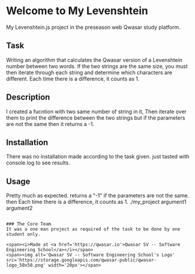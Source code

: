 # Welcome to My Levenshtein
My Levenshtein.js project in the preseason web Qwasar study platform.

## Task
Writing an algorithm that calculates the Qwasar version of a Levenshtein number between two words.
If the two strings are the same size, you must then iterate through each string and determine which characters are different. Each time there is a difference, it counts as 1.

## Description
I created a fucntion with two same number of string in it, Then iterate over them to print the difference between the two strings but if the parameters are not the same then it returns a -1.

## Installation
There was no installation made according to the task given. just tasted with console.log to see results.

## Usage
Pretty much as expected. returns a "-1" if the parameters are not the same. then  Each time there is a difference, it counts as 1.
./my_project argument1 argument2
```

### The Core Team
It was a one man project as required of the task to be done by one student only.

<span><i>Made at <a href='https://qwasar.io'>Qwasar SV -- Software Engineering School</a></i></span>
<span><img alt='Qwasar SV -- Software Engineering School's Logo' src='https://storage.googleapis.com/qwasar-public/qwasar-logo_50x50.png' width='20px'></span>
